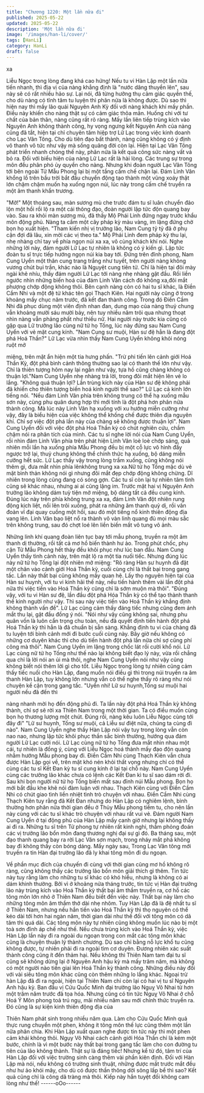 ```yaml
---
title: "Chương 1220: Một lần nữa đi"
published: 2025-05-22
updated: 2025-05-22
description: 'Một lần nữa đi'
image: '/images/han-li/cover/'
tags: [HanLi]
category: HanLi
draft: false
---
```


xa

Liễu Ngọc trong lòng đang khá cao hứng!
Nếu tu vi Hàn Lập một lần nữa tiến nhanh, thì địa vị của nàng
khẳng định là "nước dâng thuyền lên", sau này sẽ có rất nhiều
hảo sự.
Lại nói, đã từng hưởng thụ cảm giác quyền thế, cho dù nàng có
tĩnh tâm tu luyện thì phân nửa là không được. Dù sao thì hiện nay
thì mấy lão quái Nguyên Anh Kỳ đối với nàng khách khí mấy
phần. Điều này khiến cho nàng thật sự có cảm giác thõa mãn.
Huống chi với tư chất của bản thân, nàng cũng rất rõ ràng. Mấy
lần liên tiếp trùng kích vào Nguyên Anh không thành công, hy
vọng ngưng kết Nguyên Anh của nàng cũng đã tắt, hiện tại chỉ
chuyên tâm hiệp trợ Lữ Lạc trong việc kinh doanh cho Lạc Vân
Tông.
Cho dù tiên đạo bất thành, nàng cũng không có ý định vô thanh
vô tức như vậy mà sống quãng đời còn lại. Hiện tại Lạc Vân Tông
phát triển nhanh chóng thế này, phân nửa là kết quả công sức
nàng vất vả bỏ ra.
Đối với biểu hiện của nàng Lữ Lạc rất là hài lòng. Các trung sự
trong môn đều phân phó ủy quyền cho nàng.
Nhưng khi đoàn người Lạc Vân Tông tới bên ngoài Tử Mẫu
Phong lại bị một tầng cấm chế chặn lại.
Đám Linh Vân khổng lồ trên bầu trời bắt đầu chuyển động tạo
thành một vũng xoáy thật lớn chậm chậm muốn hạ xuống ngọn
núi, lúc này trong cấm chế truyền ra một âm thanh khẩn trương.

"Mở!"
Một thoáng sau, màn sương mù che trước đám tu sĩ luân chuyển
đảo lộn một hồi rồi lộ ra một cái thông đạo, đoàn người lập tức
độn quang bay vào.
Sau ra khỏi màn sương mù, đã thấy Mộ Phái Linh đứng ngay
trước khẩu môn động phủ.
Nàng ta cầm một cây pháp kỳ màu vàng, im lặng đứng chờ bọn
họ xuất hiện.
"Tham kiến nhị vị trưởng lão, Nam Cung tỷ tỷ đã ở phụ cận đợi đã
lâu, xin mời các vị theo ta." Mộ Phái Linh đem pháp kỳ thu lại, nhẹ
nhàng chỉ tay về phía ngọn núi xa xa, vô cùng khách khí nói.
Nghe những lời này, đám người Lữ Lạc tự nhiên là không có ý
kiến gì. Lập tức đoàn tu sĩ trực tiếp hướng ngọn núi kia bay tới.
Đứng trên đỉnh phong, Nam Cung Uyển một thân cung trang
trắng như tuyết, trên người nàng không vương chút bụi trần, khác
nào là Nguyệt cung tiên tử. Chỉ là hiện tại đôi mày ngài khẽ nhíu,
thấy đám người Lữ Lạc tới nàng nhẹ nhàng gật đầu. Rồi liền
ngước nhìn những biến hoá của đám Linh Vân cách đó không
xa,đôi mắt phượng chớp động không thôi.
Bên cạnh nàng còn có hai tu sĩ khác, là Điền Cầm Nhi và một đệ
tử khác tên gọi Thạch Kiên. Hai người này cũng ở trong khoảng
mấy chục năm trước, đã kết đan thành công. Trong đó Điền Cầm
Nhi đã phục dùng một viên định nhan đan, dung mạo của nàng
thuỷ chung vẫn khoảng mười sáu mười bảy, nên tuy nhiều năm
trôi qua nhưng thoạt nhìn nàng vẫn phảng phất như thiếu nữ.
Hai người này trước kia cũng có gặp qua Lữ trưởng lão cùng nữ
tử họ Tống, lúc này đứng sau Nam Cung Uyển với vẻ mặt cung
kính.
"Nam Cung sư muội, Hàn sư đệ hẳn là đang đột phá Hoá Thần?"
Lữ Lạc vừa nhìn thấy Nam Cung Uyển không khỏi nóng ruột mở

miệng, trên mặt ẩn hiện một tia hưng phấn.
"Trừ phi tiến lên cảnh giới Hoá Thần Kỳ, đột phá bình cảnh thông
thường sao lại có thanh thế lớn như vậy. Chỉ là thiên tượng hôm
nay lại ngắn như vậy, tựa hồ cũng chàng không có thuận lợi."Nam
Cung Uyển nhẹ nhàng trả lời, trong đôi mắt hiện lên vẻ lo lắng.
"Không quá thuận lợi? Lần trùng kích này của Hàn sư đệ không
phải đã khiến cho thiên tượng biến hoá kinh người thế sao?" Lữ
Lạc cả kinh lớn tiếng nói.
"Nếu đám Linh Vân phía trên không trung có thể hạ xuống mẫu
sơn này, cùng phu quân dung hợp thì mới tính là đột phá hơn
phân nửa thành công. Mà lúc này Linh Vân hạ xuống với xu
hướng miễn cưỡng như vậy, đây là biểu hiện của việc không thể
khống chế được thiên địa nguyên khí. Chỉ sợ việc đột phá lần này
của chàng sẽ không được thuận lợi". Nam Cung Uyển đối với việc
đột phá Hoá Thần kỳ có chút nghiên cứu, chầm chậm nói ra phân
tích của mình.
Các tu sĩ nghe lời nói của Nam Cung Uyển, rồi nhìn đám Linh Vân
phía trên phát hiện Linh Vân loè loè chớp sáng, quả nhiên mỗi lần
hạ xuống phía Mẫu Phong đều bị một cỗ lực vô hình đẩy ngược
trở lại, thuỷ chung không thể chính thức hạ xuống, bộ dáng miễn
cưỡng hết sức.
Lữ Lạc thấy vậy trong lòng trầm xuống, cũng không nói thêm gì,
đưa mắt nhìn phía lênkhông trung xa xa.Nữ tử họ Tống mặc dù
vẻ mặt bình thản không nói gì nhưng đôi mắt đẹp chớp động
không chừng. Dĩ nhiên trong lòng cũng đang có sóng gợn. Các tu
sĩ còn lại tự nhiên tâm tình cũng sẽ khác nhau, nhưng ai ai cũng
lặng im. Trước mặt hai vị Nguyên Anh trưởng lão không dám tuỳ
tiện mở miệng, bộ dáng tất cả đều cung kính.
Đúng lúc này trên phía không trung xa xa, đám Linh Vân đột
nhiên rung động kịch liệt, nổi lên trôi xuống, phát ra những âm
thanh quỷ dị, rồi vân đoàn vĩ đại quay cuồng một hồi, sau đó một
tiếng nổ kinh thiên động địa vang lên. Linh Vân bạo liệt nổ ra
thành vô vàn linh quang đủ mọi màu sắc trên không trung, sau đó
chợt loé lên liền biến mất vô tung vô ảnh.

Những linh khí quang đoàn liên tục bay tới mẫu phong, truyền ra
một âm thanh dị thường, rồi tất cả mơ hồ biến thành hư ảo.
Trong phút chốc, phụ cận Tử Mẫu Phong hết thảy đều khôi phục
như lúc ban đầu.
Nam Cung Uyển thấy tình cảnh này, trên mặt lộ ra một tia nuối
tiếc. Nhưng đúng lúc này nữ tử họ Tống lại đột nhiên mở miệng:
"Rõ ràng Hàn sư huynh đã đặt một chân vào cảnh giới Hoá Thần
kỳ, cuối cùng chỉ là thất bại trong gang tấc. Lần này thất bại cũng
không mấy quan hệ. Lấy thọ nguyên hiện tại của Hàn sư huynh,
với tu vi kinh hãi thế này, nếu tiến hành thêm vài lần đột phá nữa
thì việc tiến vào Hoá Thần kỳ cũng chỉ là sớm muộn mà thôi".
"Đúng vậy, với tu vi Hàn sư đệ, lần đầu đột phá Hóa Thần kỳ có
thể tạo thành thanh thế kinh người như vậy. Thì sau này việc tiến
vào Hoá Thần kỳ khẳng định không thành vấn đề". Lữ Lạc cũng
cảm thấy đáng tiếc nhưng cũng đem ánh mắt thu lại, gật đầu
đồng ý nói.
"Nói như vậy cũng không sai, nhưng phu quân vốn là luôn cẩn
trọng chu toàn, nếu đã quyết định tiến hành đột phá Hoá Thần kỳ
thì hẳn là đã chuẩn bị sẵn sàng. Khẳng định tu vi của chàng đã tu
luyện tới bình cảnh mới đi bước cuối cùng này. Bây giờ nếu không
có những cơ duyên khác thì cho dù tiến hành đột phá lần nữa chỉ
sợ cũng phí công mà thôi". Nam Cung Uyển im lặng trong chốc lát
rồi cười khổ nói.
Lữ Lạc cùng nữ tử họ Tống như thế nào lại không biết đạo lý này,
vừa rồi chẳng qua chỉ là lời nói an ủi mà thôi, nghe Nam Cung
Uyển nói như vậy cũng không biết nói thêm lời gì cho tốt.
Liễu Ngọc trong lòng tự nhiên cũng cảm thấy tiếc nuối cho Hàn
Lập, đang muốn nói điều gì thì trong núi truyền ra âm thanh Hàn
Lập, tuy không lớn nhưng vẫn có thể nghe thấy rõ ràng như nói
chuyện kề cận trong gang tấc.
"Uyển nhi! Lữ sư huynh,Tống sư muội hai người nếu đã đến thì

nàng nhanh mời họ đến động phủ đi. Ta lần này đột phá Hoá
Thần kỳ không thành, chỉ sợ sẽ rời xa Thiên Nam trong một thời
gian. Ta có điều muốn cùng bọn họ thương lượng một chút. Đúng
rồi, nàng kêu luôn Liễu Ngọc cùng tới đây đi"
"Lữ sư huynh, Tống sư muội, cả Liễu sư điệt nữa, chúng ta cùng
đi nào". Nam Cung Uyển nghe thấy Hàn Lập nói vậy tuy trong
lòng vẫn còn nao nao, nhưng lập tức khôi phục thần sắc bình
thường, hướng qua đám người Lữ Lạc cười nói.
Lữ Lạc cùng nữ tử họ Tống đưa mắt nhìn nhau một cái, tự nhiên
là đồng ý, cùng với Liễu Ngọc hoá thành mấy đạo độn quang
nhằm hướng Mẫu phong bay đi.
Điền Cầm Nhi cùng Thạch Kiên vẫn chưa được Hàn Lập gọi về,
trên mặt khó nén khỏi thất vọng nhưng chỉ có thể cùng các tu sĩ
Kết Đan kỳ tu sĩ cung kính ở lại tại chỗ này. Nam Cung Uyển cùng
các trưởng lão khác chưa có lệnh các Kết Đan kì tu sĩ sao dám
rời đi. Sau khi bọn người nữ tử họ Tống biến mất sau đỉnh núi
Mẫu phong. Bọn họ mới bắt đầu khe khẽ nói đàm luận với nhau.
Thạch Kiên cùng với Điền Cầm Nhi có chút giao tình liền nhiệt
tình trò chuyện với nhau.
Điền Cầm Nhi cùng Thạch Kiên tuy rằng đã Kết Đan nhưng do
Hàn Lập có nghiêm lệnh, bình thường hơn phân nửa thời gian
đều ở Thủy Mẫu phong tiềm tu, cho nên lần này cùng với các tu sĩ
khác trò chuyện với nhau rất vui vẻ.
Đám người Nam Cung Uyển ở tại động phủ của Hàn Lập mấy
canh giờ nhưng lại không thấy ai đi ra.
Những tu sĩ trên Tử phong tự nhiên rất kinh nghi, thầm phỏng
đoán các vị trưởng lão bổn môn đang thương nghị đại sự gì đó.
Ba tháng sau, một đạo thanh quang bay ra rời Lạc Vân sơn mạch,
trong nháy mắt phá không bay đi không thấy còn bóng dáng.
Mấy ngày sau, Trong Lạc Vân tông mới truyền ra tin Hàn đại
trưởng lão đã ly khai tông môn đi du ngoạn.

Về phần mục đích của chuyến đi cùng với thời gian cũng mơ hồ
không rõ ràng, cũng không thấy các trưởng lão bổn môn giải thích
gì thêm.
Tin tức này tuy rằng làm cho những tu sĩ khác có khó hiểu, nhưng
là không có ai dám khinh thường. Bởi vì ở khoảng nửa tháng
trước, tin tức vị Hàn đại trưởng lão này trùng kích vào Hoá Thần
kỳ thất bại âm thầm truyền ra, cơ hồ các tông môn lớn nhỏ ở
Thiên Nam đều biết đến việc này.
Thất bại này làm cho những tông môn âm thầm thở dài nhẹ
nhõm.
Tuy Hàn Lập đã là đệ nhất tu sĩ ở Thiên Nam, nhưng nếu hắn tiến
vào Hoá Thần kỳ thì thọ nguyên có thể kéo dài tới hơn hai ngàn
năm, thời gian dài như thế đối với tông môn có dã tâm thì quá dài.
Các tông môn này tự nhiên cũng không muốn lúc nào bị một toà
sơn đỉnh áp chế như thế.
Nếu chưa trùng kích vào Hoá Thần kỳ, việc Hàn Lập lần này đi ra
ngoài du ngoạn trong con mắt các tông môn khác cũng là chuyện
thuận lý thành chương.
Dù sao chỉ bằng nỗ lực khổ tu cũng không được, tự nhiên phải đi
ra ngoài tìm cơ duyên. Đương nhiên xác suất thành công cũng ít
đến thảm hại. Nếu không thì Thiên Nam tam đại tu sĩ cũng sẽ
không dừng lại ở Nguyên Anh hậu kỳ mà mấy trăm năm, mà
không có một người nào tiến giai lên Hoá Thần kỳ thành công.
Những điều này đối với vài siêu tông môn khác cũng còn thêm
những lo lắng khác.
Ngoại trừ hàn Lập đã đi ra ngoài, hiện tại Thiên Nam chỉ còn lại
có hai vị tu sĩ Nguyên Anh hậu kỳ.
Ban đầu vị Cửu Quốc Minh đại trưởng lão Nguỵ Vô Nhai từ hơn
một trăm năm trước đã tọa hóa. Nhưng cũng có tin tức Nguỵ Vô
Nhai ở chỗ Hoá Ý Môn phong toả trú ngụ, mãi nhiều năm sau mới
chính thức truyền ra. Đó cũng là sự kiện kinh thiên động địa của

Thiên Nam phát sinh trong nhiều năm qua.
Làm cho Cửu Quốc Minh quả thực rung chuyển một phen, không
ít tông môn thế lực cũng thêm một lần nữa phân chia.
Khi Hàn Lập xuất quan nghe được tin tức này thì một phen cảm
khái không thôi.
Ngụy Vô Nhai cách cảnh giới Hóa Thần chỉ là kém một bước,
chính là vì một bước này thất bại trong gang tấc làm cho con
đường tu tiên của lão không thành.
Thật sự là đáng tiếc!
Nhưng kể từ đó, tâm trí của Hàn Lập đối với việc trường sinh
càng thêm vài phần
kiên định.
Đối với Hàn Lập mà nói, nếu không có trường sinh thuật, những
được mất trước mắt đều như hư ảo khói mây, cho dù có được
thần thông dời sông lấp bể thì sao? Kết quả cũng chỉ là công dã
tràng mà thôi.
Kiếp này hắn tuyệt đối không cam lòng như thế!
------oOo------
